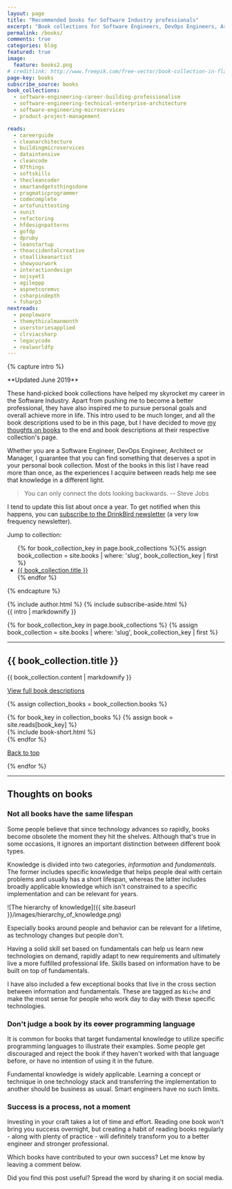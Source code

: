 ```yaml
---
layout: page
title: "Recommended books for Software Industry professionals"
excerpt: "Book collections for Software Engineers, DevOps Engineers, Architects and Managers. Updated June 2019."
permalink: /books/
comments: true
categories: blog
featured: true
image:
  feature: books2.png
# creditlink: http://www.freepik.com/free-vector/book-collection-in-flat-design_764791.htm
page-key: books
subscribe_source: books
book_collections:
  - software-engineering-career-building-professionalism
  - software-engineering-technical-enterprise-architecture
  - software-engineering-microservices
  - product-project-management

reads:
  - careerguide
  - cleanarchitecture
  - buildingmicroservices
  - dataintensive
  - cleancode
  - 97things
  - softskills
  - thecleancoder
  - smartandgetsthingsdone
  - pragmaticprogrammer
  - codecomplete
  - artofunittesting
  - xunit
  - refactoring
  - hfdesignpatterns
  - gofdp
  - dpruby
  - leanstartup
  - theaccidentalcreative
  - steallikeanartist
  - showyourwork
  - interactiondesign
  - nojsyet1
  - agileppp
  - aspnetcoremvc
  - csharpindepth
  - fsharp3
nextreads:
  - peopleware
  - themythicalmanmonth
  - userstoriesapplied
  - clrviacsharp
  - legacycode
  - realworldfp
---
```


{% capture intro %}
<div class="collection-anchor" id="collection-top"></div>
**Updated June 2019**

These hand-picked book collections have helped my skyrocket my career in the Software Industry. Apart from pushing me to become a better professional, they have also inspired me to pursue personal goals and overall achieve more in life. This intro used to be much longer, and all the book descriptions used to be in this page, but I have decided to move [my thoughts on books](#thoughts) to the end and book descriptions at their respective collection's page.

Whether you are a Software Engineer, DevOps Engineer, Architect or Manager, I guarantee that you can find something that deserves a spot in your personal book collection. Most of the books in this list I have read more than once, as the experiences I acquire between reads help me see that knowledge in a different light.

> You can only connect the dots looking backwards. -- Steve Jobs

I tend to update this list about once a year. To get notified when this happens, you can <a href="http://eepurl.com/b_W2G9" target="_blank">subscribe to the DrinkBird newsletter</a> (a very low frequency newsletter).

Jump to collection:

<ul>
{% for book_collection_key in page.book_collections %}{% assign book_collection = site.books | where: 'slug', book_collection_key | first %}
<li><a href="#collection-{{ book_collection.slug }}">{{ book_collection.title }}</a></li>
{% endfor %}
</ul>

{% endcapture %}

<div class="row">
  <div class="col-md-3 col-md-push-9">
    {% include author.html %}
    {% include subscribe-aside.html %}
  </div>
  <div class="col-md-9 col-md-pull-3">
    {{ intro | markdownify }}
  </div>
</div>

{% for book_collection_key in page.book_collections %}
  {% assign book_collection = site.books | where: 'slug', book_collection_key | first %}

-----

<div class="collection-anchor" id="collection-{{book_collection_key}}"></div>

## {{ book_collection.title }}
{{ book_collection.content | markdownify }}

<a href="{{ book_collection.url }}">View full book descriptions</a>

  {% assign collection_books = book_collection.books %}
<div class="row display-flex">
  {% for book_key in collection_books %}
    {% assign book = site.reads[book_key] %}
  <div class="col-xs-6 col-sm-4 col-md-3">
    {% include book-short.html %}
  </div>
  {% endfor %}
</div>

<a href="#collection-top">Back to top</a>

{% endfor %}

-----

<div class="anchor" id="thoughts"></div>

## Thoughts on books

### Not all books have the same lifespan

Some people believe that since technology advances so rapidly, books become obsolete the moment they hit the shelves. Although that's true in some occasions, it ignores an important distinction between different book types.

Knowledge is divided into two categories, *information* and *fundamentals*. The former includes specific knowledge that helps people deal with certain problems and usually has a short lifespan, whereas the latter includes broadly applicable knowledge which isn't constrained to a specific implementation and can be relevant for years.

![The hierarchy of knowledge]({{ site.baseurl }}/images/hierarchy_of_knowledge.png)

Especially books around people and behavior can be relevant for a lifetime, as technology changes but people don't.

Having a solid skill set based on fundamentals can help us learn new technologies on demand, rapidly adapt to new requirements and ultimately live a more fulfilled professional life. Skills based on information have to be built on top of fundamentals.

I have also included a few exceptional books that live in the cross section between information and fundamentals. These are tagged as `Niche` and make the most sense for people who work day to day with these specific technologies.

### Don't judge a book by its ~~cover~~ programming language

It is common for books that target fundamental knowledge to utilize specific programming languages to illustrate their examples. Some people get discouraged and reject the book if they haven't worked with that language before, or have no intention of using it in the future.

Fundamental knowledge is widely applicable. Learning a concept or technique in one technology stack and transferring the implementation to another should be business as usual. Smart engineers have no such limits.

### Success is a process, not a moment

Investing in your craft takes a lot of time and effort. Reading one book won't bring you success overnight, but creating a habit of reading books regularly - along with plenty of practice - will definitely transform you to a better engineer and stronger professional.

Which books have contributed to your own success? Let me know by leaving a comment below.

Did you find this post useful? Spread the word by sharing it on social media.
